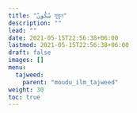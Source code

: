 ```yaml
---
title: "سُكُونْ সুকুন"
description: ""
lead: ""
date: 2021-05-15T22:56:38+06:00
lastmod: 2021-05-15T22:56:38+06:00
draft: false
images: []
menu: 
  tajweed:
    parent: "moudu_ilm_tajweed"
weight: 30
toc: true
---
```



